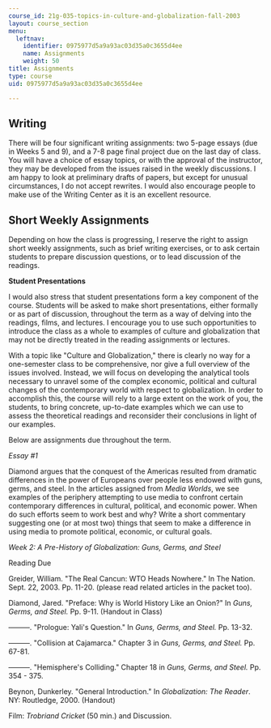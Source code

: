```yaml
---
course_id: 21g-035-topics-in-culture-and-globalization-fall-2003
layout: course_section
menu:
  leftnav:
    identifier: 0975977d5a9a93ac03d35a0c3655d4ee
    name: Assignments
    weight: 50
title: Assignments
type: course
uid: 0975977d5a9a93ac03d35a0c3655d4ee

---
```


Writing
-------

There will be four significant writing assignments: two 5-page essays (due in Weeks 5 and 9), and a 7-8 page final project due on the last day of class. You will have a choice of essay topics, or with the approval of the instructor, they may be developed from the issues raised in the weekly discussions. I am happy to look at preliminary drafts of papers, but except for unusual circumstances, I do not accept rewrites. I would also encourage people to make use of the Writing Center as it is an excellent resource.

Short Weekly Assignments
------------------------

Depending on how the class is progressing, I reserve the right to assign short weekly assignments, such as brief writing exercises, or to ask certain students to prepare discussion questions, or to lead discussion of the readings.

**Student Presentations**

I would also stress that student presentations form a key component of the course. Students will be asked to make short presentations, either formally or as part of discussion, throughout the term as a way of delving into the readings, films, and lectures. I encourage you to use such opportunities to introduce the class as a whole to examples of culture and globalization that may not be directly treated in the reading assignments or lectures.

With a topic like "Culture and Globalization," there is clearly no way for a one-semester class to be comprehensive, nor give a full overview of the issues involved. Instead, we will focus on developing the analytical tools necessary to unravel some of the complex economic, political and cultural changes of the contemporary world with respect to globalization. In order to accomplish this, the course will rely to a large extent on the work of you, the students, to bring concrete, up-to-date examples which we can use to assess the theoretical readings and reconsider their conclusions in light of our examples.

Below are assignments due throughout the term.

_Essay #1_

Diamond argues that the conquest of the Americas resulted from dramatic differences in the power of Europeans over people less endowed with guns, germs, and steel. In the articles assigned from _Media Worlds_, we see examples of the periphery attempting to use media to confront certain contemporary differences in cultural, political, and economic power. When do such efforts seem to work best and why? Write a short commentary suggesting one (or at most two) things that seem to make a difference in using media to promote political, economic, or cultural goals.

_Week 2: A Pre-History of Globalization: Guns, Germs, and Steel_

Reading Due

Greider, William. "The Real Cancun: WTO Heads Nowhere." In The Nation. Sept. 22, 2003. Pp. 11-20. (please read related articles in the packet too).

Diamond, Jared. "Preface: Why is World History Like an Onion?" In _Guns, Germs, and Steel._ Pp. 9-11. (Handout in Class)  
  
———. "Prologue: Yali's Question." In _Guns, Germs, and Steel._ Pp. 13-32.  
  
———. "Collision at Cajamarca." Chapter 3 in _Guns, Germs, and Steel._ Pp. 67-81.  
  
———. "Hemisphere's Colliding." Chapter 18 in _Guns, Germs, and Steel._ Pp. 354 - 375.

Beynon, Dunkerley. "General Introduction." In _Globalization: The Reader_. NY: Routledge, 2000. (Handout)

Film: _Trobriand Cricket_ (50 min.) and Discussion.